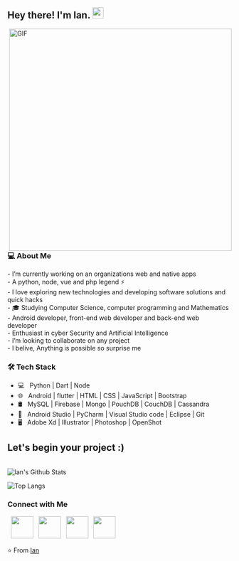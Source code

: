 <h2> Hey there! I'm Ian. <img src="https://raw.githubusercontent.com/Ian-Leo/Ian-Leo/master/Hi.gif" width="25"></h2>
<img align="right" alt="GIF" src="https://raw.githubusercontent.com/Ian-Leo/Ian-Leo/master/gif3.gif" width="500"/>

<h3> 💻 About Me </h3>
- I’m currently working on an organizations web and native apps &nbsp;<br>
- A python, node, vue and php legend ⚡ &nbsp;<br>
- I love exploring new technologies and developing software solutions and quick hacks&nbsp;<br>
- 🎓 Studying Computer Science, computer programming and Mathematics&nbsp;<br>
- Android developer, front-end web developer and back-end web developer&nbsp;<br>
- Enthusiast in cyber Security and Artificial Intelligence &nbsp;<br>
- I’m looking to collaborate on any project &nbsp;<br>
- I belive, Anything is possible so surprise me

<h3>🛠 Tech Stack</h3>

- 💻 &nbsp; Python | Dart | Node
- 🌐 &nbsp; Android | flutter | HTML | CSS | JavaScript | Bootstrap 
- 🛢 &nbsp; MySQL | Firebase | Mongo | PouchDB | CouchDB | Cassandra
- 🔧 &nbsp; Android Studio | PyCharm | Visual Studio code | Eclipse | Git
- 🖥 &nbsp; Adobe Xd | Illustrator | Photoshop | OpenShot

## Let's begin your project :)

<br>

<img align="center" src="https://github-readme-stats.vercel.app/api?username=Ian-Leo&include_all_commits=true&count_private=true&show_icons=true&line_height=20&title_color=7A7ADB&icon_color=2234AE&text_color=D3D3D3&bg_color=0,000000,130F40" alt="Ian's Github Stats">

</br>

![Top Langs](https://github-readme-stats.vercel.app/api/top-langs/?username=Ian-Leo&layout=compact&text_color=daf7dc&bg_color=151515)

<h3> Connect with Me </h3>

<p align="left">
&nbsp; <a href="https://twitter.com/ian_keezy" target="_blank" rel="noopener noreferrer"><img src="https://img.icons8.com/plasticine/100/000000/twitter.png" width="50" /></a>  
&nbsp; <a href="https://www.instagram.com/its_ian/" target="_blank" rel="noopener noreferrer"><img src="https://img.icons8.com/plasticine/100/000000/instagram-new.png" width="50" /></a>  
&nbsp; <a href="https://www.linkedin.com/in/its_ian/" target="_blank" rel="noopener noreferrer"><img src="https://img.icons8.com/plasticine/100/000000/linkedin.png" width="50" /></a>
&nbsp; <a href="mailto:254710710037@ya.ru" target="_blank" rel="noopener noreferrer"><img src="https://img.icons8.com/plasticine/100/000000/gmail.png"  width="50" /></a>
</p>

⭐️ From [Ian](https://github.com/Ian-Leo)
